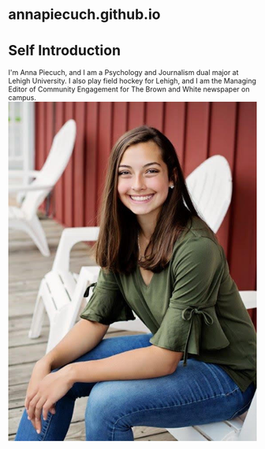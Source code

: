 # annapiecuch.github.io
# Self Introduction
I'm Anna Piecuch, and I am a Psychology and Journalism dual major at Lehigh University. I also play field hockey for Lehigh, and I am the Managing Editor of Community Engagement for The Brown and White newspaper on campus. 
![AnnaPiecuchportrait](https://github.com/annapiecuch/annapiecuch.github.io/blob/main/Portrait.jpg?raw=true)
